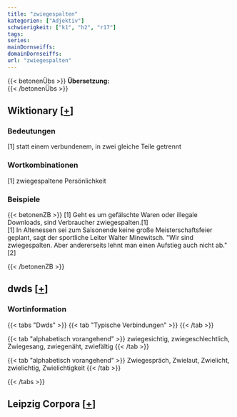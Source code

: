 ```yaml
---
title: "zwiegespalten"
kategorien: ["Adjektiv"]
schwierigkeit: ["k1", "h2", "r17"]
tags:
series:
mainDornseiffs:
domainDornseiffs:
url: "zwiegespalten"
---
```


{{< betonenÜbs >}}
**Übersetzung:**  
{{< /betonenÜbs >}}

## Wiktionary [[+](https://de.wiktionary.org/wiki/zwiegespalten)]

### Bedeutungen
[1] statt einem verbundenem, in zwei gleiche Teile getrennt  

### Wortkombinationen
[1] zwiegespaltene Persönlichkeit  

### Beispiele
{{< betonenZB >}}
[1] Geht es um gefälschte Waren oder illegale Downloads, sind Verbraucher zwiegespalten.[1]  
[1] In Altenessen sei zum Saisonende keine große Meisterschaftsfeier geplant, sagt der sportliche Leiter Walter Minewitsch. "Wir sind zwiegespalten. Aber andererseits lehnt man einen Aufstieg auch nicht ab."[2]  

{{< /betonenZB >}}


## dwds [[+](https://www.dwds.de/wb/zwiegespalten)]

### Wortinformation
{{< tabs "Dwds" >}}
{{< tab "Typische Verbindungen" >}}
{{< /tab >}}

{{< tab "alphabetisch vorangehend" >}}
zwiegesichtig, zwiegeschlechtlich, Zwiegesang, zwiegenäht, zwiefältig
{{< /tab >}}

{{< tab "alphabetisch vorangehend" >}}
Zwiegespräch, Zwielaut, Zwielicht, zwielichtig, Zwielichtigkeit
{{< /tab >}}

{{< /tabs >}}

## Leipzig Corpora [[+](https://corpora.uni-leipzig.de/en/res?word=zwiegespalten&corpusId=deu_newscrawl-public_2018)]

